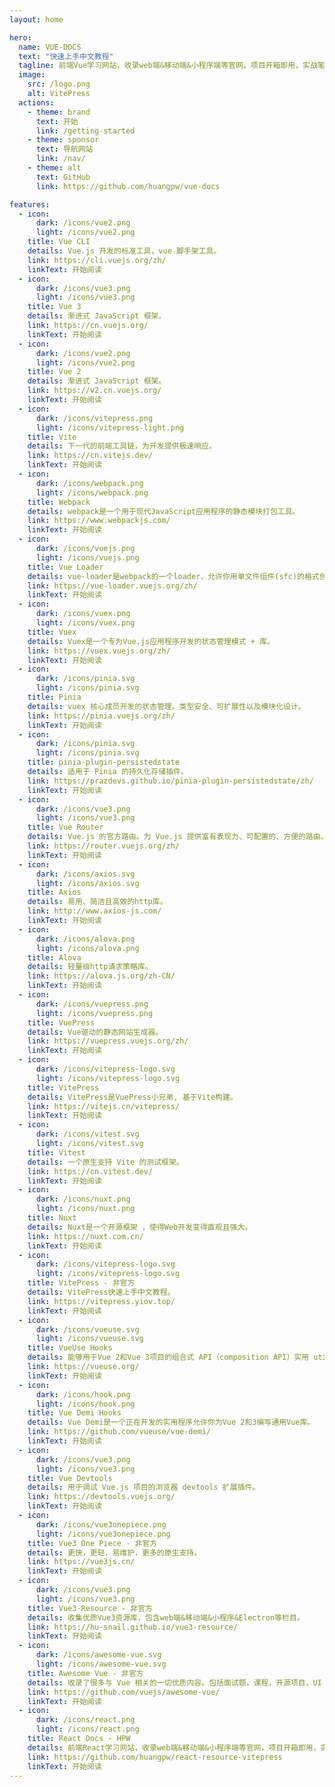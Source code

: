 ```yaml
---
layout: home

hero:
  name: VUE-DOCS
  text: "快速上手中文教程"
  tagline: 前端Vue学习网站，收录web端&移动端&小程序端等官网，项目开箱即用，实战笔记。
  image:
    src: /logo.png
    alt: VitePress
  actions:
    - theme: brand
      text: 开始
      link: /getting-started
    - theme: sponsor
      text: 导航网站
      link: /nav/
    - theme: alt
      text: GitHub
      link: https://github.com/huangpw/vue-docs

features:
  - icon:
      dark: /icons/vue2.png
      light: /icons/vue2.png
    title: Vue CLI
    details: Vue.js 开发的标准工具，vue 脚手架工具。
    link: https://cli.vuejs.org/zh/
    linkText: 开始阅读
  - icon:
      dark: /icons/vue3.png
      light: /icons/vue3.png
    title: Vue 3
    details: 渐进式 JavaScript 框架。
    link: https://cn.vuejs.org/
    linkText: 开始阅读
  - icon:
      dark: /icons/vue2.png
      light: /icons/vue2.png
    title: Vue 2
    details: 渐进式 JavaScript 框架。
    link: https://v2.cn.vuejs.org/
    linkText: 开始阅读
  - icon:
      dark: /icons/vitepress.png
      light: /icons/vitepress-light.png
    title: Vite
    details: 下一代的前端工具链，为开发提供极速响应。
    link: https://cn.vitejs.dev/
    linkText: 开始阅读
  - icon:
      dark: /icons/webpack.png
      light: /icons/webpack.png
    title: Webpack
    details: webpack是一个用于现代JavaScript应用程序的静态模块打包工具。
    link: https://www.webpackjs.com/
    linkText: 开始阅读
  - icon:
      dark: /icons/vuejs.png
      light: /icons/vuejs.png
    title: Vue Loader
    details: vue-loader是webpack的一个loader，允许你用单文件组件(sfc)的格式创建Vue组件并打包。
    link: https://vue-loader.vuejs.org/zh/
    linkText: 开始阅读
  - icon:
      dark: /icons/vuex.png
      light: /icons/vuex.png
    title: Vuex
    details: Vuex是一个专为Vue.js应用程序开发的状态管理模式 + 库。
    link: https://vuex.vuejs.org/zh/
    linkText: 开始阅读
  - icon:
      dark: /icons/pinia.svg
      light: /icons/pinia.svg
    title: Pinia
    details: vuex 核心成员开发的状态管理。类型安全、可扩展性以及模块化设计。
    link: https://pinia.vuejs.org/zh/
    linkText: 开始阅读
  - icon:
      dark: /icons/pinia.svg
      light: /icons/pinia.svg
    title: pinia-plugin-persistedstate
    details: 适用于 Pinia 的持久化存储插件。
    link: https://prazdevs.github.io/pinia-plugin-persistedstate/zh/
    linkText: 开始阅读
  - icon:
      dark: /icons/vue3.png
      light: /icons/vue3.png
    title: Vue Router
    details: Vue.js 的官方路由。为 Vue.js 提供富有表现力、可配置的、方便的路由。
    link: https://router.vuejs.org/zh/
    linkText: 开始阅读
  - icon:
      dark: /icons/axios.svg
      light: /icons/axios.svg
    title: Axios
    details: 易用、简洁且高效的http库。
    link: http://www.axios-js.com/
    linkText: 开始阅读
  - icon:
      dark: /icons/alova.png
      light: /icons/alova.png
    title: Alova
    details: 轻量级http请求策略库。
    link: https://alova.js.org/zh-CN/
    linkText: 开始阅读
  - icon:
      dark: /icons/vuepress.png
      light: /icons/vuepress.png
    title: VuePress
    details: Vue驱动的静态网站生成器。
    link: https://vuepress.vuejs.org/zh/
    linkText: 开始阅读
  - icon:
      dark: /icons/vitepress-logo.svg
      light: /icons/vitepress-logo.svg
    title: VitePress
    details: VitePress是VuePress小兄弟, 基于Vite构建。
    link: https://vitejs.cn/vitepress/
    linkText: 开始阅读
  - icon:
      dark: /icons/vitest.svg
      light: /icons/vitest.svg
    title: Vitest
    details: 一个原生支持 Vite 的测试框架。
    link: https://cn.vitest.dev/
    linkText: 开始阅读
  - icon:
      dark: /icons/nuxt.png
      light: /icons/nuxt.png
    title: Nuxt
    details: Nuxt是一个开源框架 ，使得Web开发变得直观且强大。
    link: https://nuxt.com.cn/
    linkText: 开始阅读
  - icon:
      dark: /icons/vitepress-logo.svg
      light: /icons/vitepress-logo.svg
    title: VitePress - 非官方
    details: VitePress快速上手中文教程。
    link: https://vitepress.yiov.top/
    linkText: 开始阅读
  - icon:
      dark: /icons/vueuse.svg
      light: /icons/vueuse.svg
    title: VueUse Hooks
    details: 能够用于Vue 2和Vue 3项目的组合式 API（composition API）实用 utils 工具集合。
    link: https://vueuse.org/
    linkText: 开始阅读
  - icon:
      dark: /icons/hook.png
      light: /icons/hook.png
    title: Vue Demi Hooks
    details: Vue Demi是一个正在开发的实用程序允许你为Vue 2和3编写通用Vue库。
    link: https://github.com/vueuse/vue-demi/
    linkText: 开始阅读
  - icon:
      dark: /icons/vue3.png
      light: /icons/vue3.png
    title: Vue Devtools
    details: 用于调试 Vue.js 项目的浏览器 devtools 扩展插件。
    link: https://devtools.vuejs.org/
    linkText: 开始阅读
  - icon:
      dark: /icons/vue3onepiece.png
      light: /icons/vue3onepiece.png
    title: Vue3 One Piece - 非官方
    details: 更快，更轻，易维护，更多的原生支持。
    link: https://vue3js.cn/
    linkText: 开始阅读
  - icon:
      dark: /icons/vue3.png
      light: /icons/vue3.png
    title: Vue3-Resource - 非官方
    details: 收集优质Vue3资源库，包含web端&移动端&小程序&Electron等栏目。
    link: https://hu-snail.github.io/vue3-resource/
    linkText: 开始阅读
  - icon:
      dark: /icons/awesome-vue.svg
      light: /icons/awesome-vue.svg
    title: Awesome Vue - 非官方
    details: 收录了很多与 Vue 相关的一切优质内容。包括面试题，课程，开源项目，UI 库，第三方包，工具集，开发者工具等。
    link: https://github.com/vuejs/awesome-vue/
    linkText: 开始阅读
  - icon:
      dark: /icons/react.png
      light: /icons/react.png
    title: React Docs - HPW
    details: 前端React学习网站，收录web端&移动端&小程序端等官网，项目开箱即用，实战笔记。
    link: https://github.com/huangpw/react-resource-vitepress
    linkText: 开始阅读
---
```


<!--
<style>
:root {
  --vp-home-hero-name-color: transparent;
  --vp-home-hero-name-background: -webkit-linear-gradient(120deg, #bd34fe, #41d1ff);


  --vp-home-hero-image-background-image: linear-gradient(-45deg, #bd34fe 50%, #47caff 50%);
  --vp-home-hero-image-filter: blur(40px);
}

</style> -->
